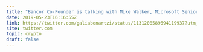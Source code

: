```yaml
---
title: "Bancor Co-Founder is talking with Mike Walker, Microsoft Senior Director of Innovation and Digital Transformation about tokens, economic, and new opportunities for unbanked."
date: 2019-05-23T16:16:55Z
link: https://twitter.com/galiabenartzi/status/1131208589694119937?utm_medium=RSS&utm_source=hune
site: twitter.com
topic: crypto
draft: false
---
```

